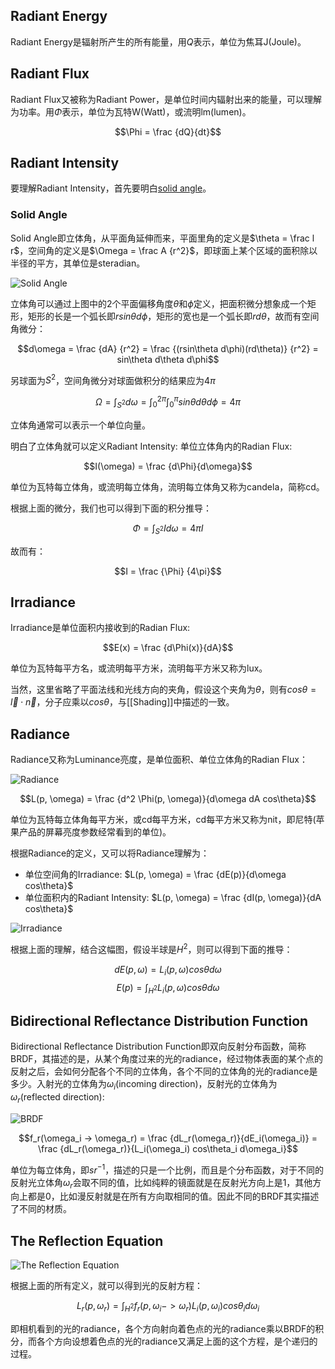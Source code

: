 ## Radiant Energy

Radiant Energy是辐射所产生的所有能量，用$Q$表示，单位为焦耳J(Joule)。

## Radiant Flux

Radiant Flux又被称为Radiant Power，是单位时间内辐射出来的能量，可以理解为功率。用$\Phi$表示，单位为瓦特W(Watt)，或流明lm(lumen)。

$$\Phi = \frac {dQ}{dt}$$

## Radiant Intensity

要理解Radiant Intensity，首先要明白[solid angle](https://en.wikipedia.org/wiki/Solid_angle)。

### Solid Angle

Solid Angle即立体角，从平面角延伸而来，平面里角的定义是$\theta = \frac l r$，空间角的定义是$\Omega = \frac A {r^2}$，即球面上某个区域的面积除以半径的平方，其单位是steradian。

![Solid Angle](../Images/Solid_angle.png)

立体角可以通过上图中的2个平面偏移角度$\theta$和$\phi$定义，把面积微分想象成一个矩形，矩形的长是一个弧长即$rsin\theta d\phi$，矩形的宽也是一个弧长即$rd\theta$，故而有空间角微分：

$$d\omega = \frac {dA} {r^2} = \frac {(rsin\theta d\phi)(rd\theta)} {r^2} = sin\theta d\theta d\phi$$

另球面为$S^2$，空间角微分对球面做积分的结果应为$4\pi$

$$\Omega = \int _{S^2} d\omega = \int _0^{2\pi} \int _0^{\pi} sin\theta d\theta d\phi = 4\pi$$

立体角通常可以表示一个单位向量。

明白了立体角就可以定义Radiant Intensity: 单位立体角内的Radian Flux:

$$I(\omega) = \frac {d\Phi}{d\omega}$$

单位为瓦特每立体角，或流明每立体角，流明每立体角又称为candela，简称cd。

根据上面的微分，我们也可以得到下面的积分推导：

$$\Phi = \int _{S^2} I d\omega = 4\pi I$$

故而有：

$$I = \frac {\Phi} {4\pi}$$

## Irradiance

Irradiance是单位面积内接收到的Radian Flux:

$$E(x) = \frac {d\Phi(x)}{dA}$$

单位为瓦特每平方名，或流明每平方米，流明每平方米又称为lux。

当然，这里省略了平面法线和光线方向的夹角，假设这个夹角为$\theta$，则有$cos \theta = \vec l \cdot \vec n$，分子应乘以$cos \theta$，与[[Shading]]中描述的一致。

## Radiance

Radiance又称为Luminance亮度，是单位面积、单位立体角的Radian Flux：

![Radiance](../Images/Radiance.png)

$$L(p, \omega) = \frac {d^2 \Phi(p, \omega)}{d\omega dA cos\theta}$$

单位为瓦特每立体角每平方米，或cd每平方米，cd每平方米又称为nit，即尼特(苹果产品的屏幕亮度参数经常看到的单位)。

根据Radiance的定义，又可以将Radiance理解为：

- 单位空间角的Irradiance: $L(p, \omega) = \frac {dE(p)}{d\omega cos\theta}$
- 单位面积内的Radiant Intensity: $L(p, \omega) = \frac {dI(p, \omega)}{dA cos\theta}$

![Irradiance](../Images/Irradiance_by_radiance.png)

根据上面的理解，结合这幅图，假设半球是$H^2$，则可以得到下面的推导：

$$dE(p, \omega) = L_i(p, \omega) cos\theta d\omega$$
$$E(p) = \int _{H^2} L_i(p, \omega) cos\theta d\omega$$

## Bidirectional Reflectance Distribution Function

Bidirectional Reflectance Distribution Function即双向反射分布函数，简称BRDF，其描述的是，从某个角度过来的光的radiance，经过物体表面的某个点的反射之后，会如何分配各个不同的立体角，各个不同的立体角的光的radiance是多少。入射光的立体角为$\omega_i$(incoming direction)，反射光的立体角为$\omega_r$(reflected direction):

![BRDF](../Images/Bidirectional_reflectance_distribution_function.png)

$$f_r(\omega_i -> \omega_r) = \frac {dL_r(\omega_r)}{dE_i(\omega_i)} = \frac {dL_r(\omega_r)}{L_i(\omega_i) cos\theta_i d\omega_i}$$

单位为每立体角，即$sr^{-1}$，描述的只是一个比例，而且是个分布函数，对于不同的反射光立体角$\omega_r$会取不同的值，比如纯粹的镜面就是在反射光方向上是1，其他方向上都是0，比如漫反射就是在所有方向取相同的值。因此不同的BRDF其实描述了不同的材质。

## The Reflection Equation

![The Reflection Equation](../Images/Reflection_Equation.png)

根据上面的所有定义，就可以得到光的反射方程：

$$L_r(p, \omega_r) = \int _{H^2} f_r(p, \omega_i -> \omega_r) L_i(p, \omega_i) cos\theta_i d\omega_i$$

即相机看到的光的radiance，各个方向射向着色点的光的radiance乘以BRDF的积分，而各个方向设想着色点的光的radiance又满足上面的这个方程，是个递归的过程。
